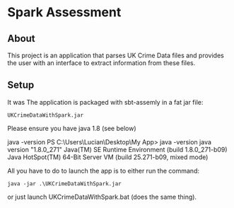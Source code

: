 Spark Assessment 
================

About
-----

This project is an application that parses UK Crime Data files and 
provides the user with an interface to extract information from these files.

Setup 
-----
It was 
The application is packaged with sbt-assemly in a fat jar file:

	UKCrimeDataWithSpark.jar

Please ensure you have java 1.8 (see below)

java -version
	PS C:\Users\Lucian\Desktop\My App> java -version
	java version "1.8.0_271"
	Java(TM) SE Runtime Environment (build 1.8.0_271-b09)
	Java HotSpot(TM) 64-Bit Server VM (build 25.271-b09, mixed mode)

All you have to do to launch the app is to either run the command:	
	
	java -jar .\UKCrimeDataWithSpark.jar
	
or just launch UKCrimeDataWithSpark.bat (does the same thing).